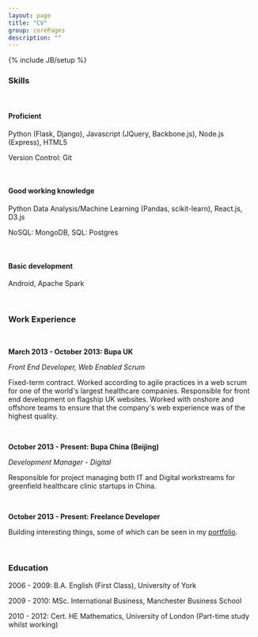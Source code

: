 ```yaml
---
layout: page
title: "CV"
group: corePages
description: ""
---
```

{% include JB/setup %}

<h3>Skills</h3>

<br>

<h4>Proficient</h4>

<p>Python (Flask, Django), Javascript (JQuery, Backbone.js), Node.js (Express), HTML5 </p>

<p>Version Control: Git</p>

<br>

<h4>Good working knowledge</h4>

<p>Python Data Analysis/Machine Learning (Pandas, scikit-learn), React.js, D3.js</p>
<p>NoSQL: MongoDB, SQL: Postgres </p>

<br>

<h4>Basic development</h4>

<p>Android, Apache Spark</p>

<br>

<h3>Work Experience</h3>

<br>


<p><b>March 2013 - October 2013: Bupa UK</b></p>

<p><em>Front End Developer, Web Enabled Scrum</em></p>
<p>Fixed-term contract. Worked according to agile practices in a web scrum for
one of the world's largest healthcare companies. Responsible for
front end development on flagship UK websites. Worked with onshore and offshore teams to
ensure that the company's web experience was of the highest quality.</p>

<br>

<p><b>October 2013 - Present: Bupa China (Beijing)</b></p>

<p><em>Development Manager - Digital</em></p>
<p>Responsible for project managing both IT and Digital workstreams for greenfield
healthcare clinic startups in China.</p>

<br>

<p><b>October 2013 - Present: Freelance Developer</b></p>
<p>Building interesting things, some of which can be seen in my <a href="/portfolio">portfolio</a>.</p>

<br>

<h3>Education</h3>

<p>2006 - 2009: B.A. English (First Class), University of York</p>

<p>2009 - 2010: MSc. International Business, Manchester Business School</p>

<p>2010 - 2012: Cert. HE Mathematics, University of London (Part-time study whilst working)</p>
